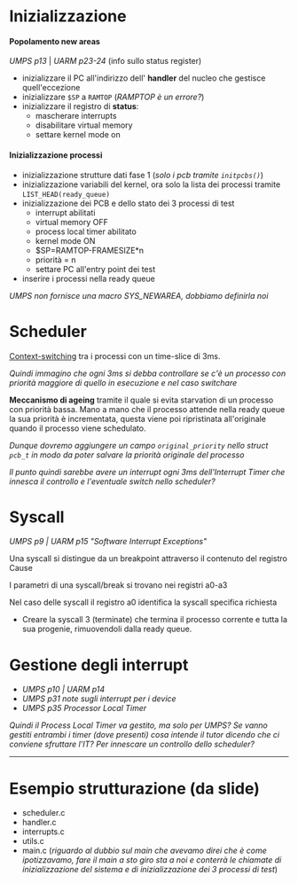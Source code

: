 
# Inizializzazione

#### Popolamento new areas

*UMPS p13* | *UARM p23-24* (info sullo status register)

- inizializzare il PC all'indirizzo dell' **handler** del nucleo che gestisce quell'eccezione
- inizializzare `$SP` a `RAMTOP` (*RAMPTOP è un errore?*)
- inizializzare il registro di **status**: 
    - mascherare interrupts 
    - disabilitare virtual memory
    - settare kernel mode on
    
#### Inizializzazione processi
- inizializzazione strutture dati fase 1 (*solo i pcb tramite `initpcbs()`*)
- inizializzazione variabili del kernel, ora solo la lista dei processi tramite `LIST_HEAD(ready_queue)`
- inizializzazione dei PCB e dello stato dei 3 processi di test
    - interrupt abilitati
    - virtual memory OFF
    - process local timer abilitato
    - kernel mode ON
    - $SP=RAMTOP-FRAMESIZE*n
    - priorità = n
    - settare PC all'entry point dei test
- inserire i processi nella ready queue

*UMPS non fornisce una macro SYS_NEWAREA, dobbiamo definirla noi*

# Scheduler

[Context-switching](https://en.wikipedia.org/wiki/Context_switch) tra i processi con un time-slice di 3ms.

*Quindi immagino che ogni 3ms si debba controllare se c'è un processo con priorità maggiore di quello in esecuzione e nel caso switchare*

**Meccanismo di ageing** tramite il quale si evita starvation di un processo con priorità bassa. Mano a mano che il processo attende nella ready queue la sua priorità è incrementata, questa viene poi ripristinata all'originale quando il processo viene schedulato.

*Dunque dovremo aggiungere un campo `original_priority` nello struct `pcb_t` in modo da poter salvare la priorità originale del processo*

*Il punto quindi sarebbe avere un interrupt ogni 3ms dell'Interrupt Timer che innesca il controllo e l'eventuale switch nello scheduler?*

# Syscall

*UMPS p9 | UARM p15 "Software Interrupt Exceptions"*

Una syscall si distingue da un breakpoint attraverso il contenuto del registro Cause

I parametri di una syscall/break si trovano nei registri a0-a3

Nel caso delle syscall il registro a0 identifica la syscall specifica richiesta

- Creare la syscall 3 (terminate) che termina il processo corrente e tutta la sua progenie, rimuovendoli dalla ready queue.


# Gestione degli interrupt

- *UMPS p10 | UARM p14*
- *UMPS p31 note sugli interrupt per i device*
- *UMPS p35 Processor Local Timer*

*Quindi il Process Local Timer va gestito, ma solo per UMPS?*
*Se vanno gestiti entrambi i timer (dove presenti) cosa intende il tutor dicendo che ci conviene sfruttare l'IT? Per innescare un controllo dello scheduler?*

---

# Esempio strutturazione (da slide)
- scheduler.c
- handler.c
- interrupts.c
- utils.c
- main.c (*riguardo al dubbio sul main che avevamo direi che è come ipotizzavamo, fare il main a sto giro sta a noi e conterrà le chiamate di inizializzazione del sistema e di inizializzazione dei 3 processi di test*)
